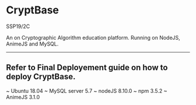 # CryptBase
SSP19/2C 

An on Cryptographic Algorithm education platform.
Running on NodeJS, AnimeJS and MySQL.

------------------------------------------------------------
Refer to Final Deployement guide on how to deploy CryptBase.
------------------------------------------------------------
~ Ubuntu 18.04
~ MySQL server 5.7
~ nodeJS 8.10.0
~ npm 3.5.2
~ AnimeJS 3.1.0
